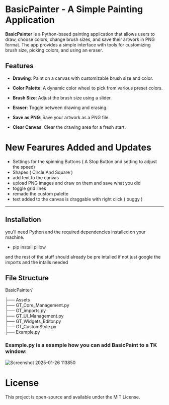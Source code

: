 # BasicPainter - A Simple Painting Application

**BasicPainter** is a Python-based painting application that allows users to draw, choose colors, change brush sizes, and save their artwork in PNG format. The app provides a simple interface with tools for customizing brush size, picking colors, and using an eraser. 

## Features

- **Drawing**: Paint on a canvas with customizable brush size and color.

- **Color Palette**: A dynamic color wheel to pick from various preset colors.

- **Brush Size**: Adjust the brush size using a slider.

- **Eraser**: Toggle between drawing and erasing.

- **Save as PNG**: Save your artwork as a PNG file.

- **Clear Canvas**: Clear the drawing area for a fresh start.


# New Fearures Added and Updates

- Settings for the spinning Buttons ( A Stop Button and setting to adjust the speed)
- Shapes ( Circle And Square )
- add text to the canvas
- upload PNG images and draw on them and save what you did
- toggle grid lines
- remade the custom palette
- text added to the canvas is draggable with right click ( buggy )

----------------------------------------------------------------------------------------------------------------------------------------------------------------------

## Installation

 you'll need Python and the required dependencies installed on your machine.

- pip install pillow


and the rest of the stuff should already be pre intalled if not just google the imports and the intalls needed


## File Structure

BasicPainter/

├── Assets\
├── GT_Core_Management.py            
├── GT_imports.py             
├── GT_Ui_Management.py       
├── GT_Widgets_Editor.py      
├── GT_CustomStyle.py   
├── Example.py 

### Example.py is a example how you can add BasicPaint to a TK window:

![Screenshot 2025-01-26 113850](https://github.com/user-attachments/assets/bc26e2c9-a12a-4215-80f8-d0d416b595ec) 

# License
 This project is open-source and available under the MIT License.
